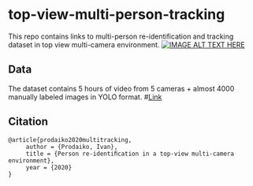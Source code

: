 # top-view-multi-person-tracking
This repo contains links to multi-person re-identification and tracking dataset in top view multi-camera environment.
[![IMAGE ALT TEXT HERE](https://img.youtube.com/vi/bU-78kTkO_k/0.jpg)](https://www.youtube.com/watch?v=bU-78kTkO_k)

## Data

The dataset contains 5 hours of video from 5 cameras + almost 4000 manually labeled images in YOLO format.
#[Link](https://drive.google.com/drive/folders/1B9FoDb9s-LAm4OhrObWFTx-cscfixvjk?usp=sharing)

## Citation

```
@article{prodaiko2020multitracking,
     author = {Prodaiko, Ivan},
     title = {Person re-identiﬁcation in a top-view multi-camera environment},
     year = {2020}
}
```
